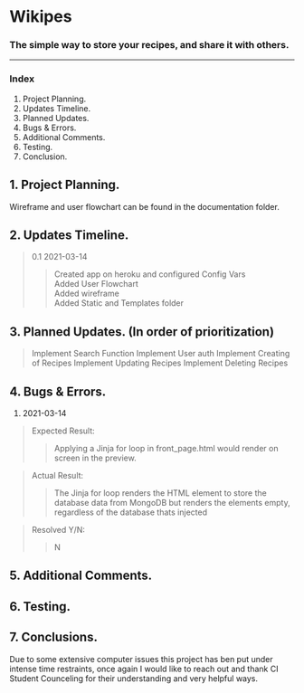 # Wikipes
### The simple way to store your recipes, and share it with others.


<hr>

### Index
1. Project Planning.
2. Updates Timeline.
3. Planned Updates.
4. Bugs & Errors.
5. Additional Comments.
6. Testing.
7. Conclusion.


## 1. Project Planning.
Wireframe and user flowchart can be found in the documentation folder.



## 2. Updates Timeline.
> 0.1 2021-03-14
> > Created app on heroku and configured Config Vars<br>
> > Added User Flowchart <br>
> > Added wireframe <br>
> > Added Static and Templates folder <br>

## 3. Planned Updates. (In order of prioritization)
> Implement Search Function
> Implement User auth
> Implement Creating of Recipes
> Implement Updating Recipes
> Implement Deleting Recipes

## 4. Bugs & Errors.
1. 2021-03-14
> Expected Result:
> > Applying a Jinja for loop in front_page.html would render on screen in the preview.

> Actual Result:
> > The Jinja for loop renders the HTML element to store the database data from MongoDB but renders the elements empty, regardless of the database thats injected

> Resolved Y/N:
> > N

## 5. Additional Comments.

## 6. Testing.

## 7. Conclusions.
Due to some extensive computer issues this project has ben put under intense time restraints, once again I would like to reach out and thank CI Student Counceling for their understanding and very helpful ways.